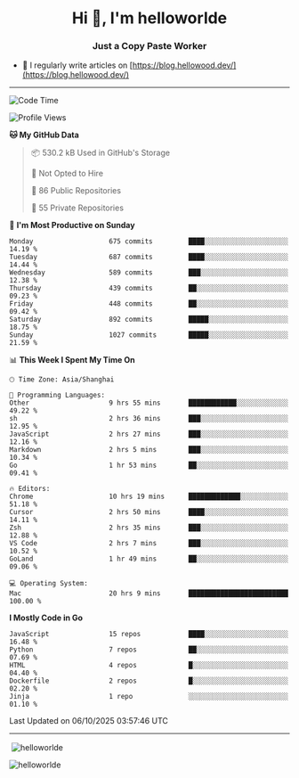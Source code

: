 <h1 align="center">Hi 👋, I'm helloworlde</h1>
<h3 align="center">Just a Copy Paste Worker</h3>

- 📝 I regularly write articles on [https://blog.hellowood.dev/](https://blog.hellowood.dev/)

<hr>


<!--START_SECTION:waka-->
![Code Time](http://img.shields.io/badge/Code%20Time-12%2C696%20hrs%2025%20mins-blue)

![Profile Views](http://img.shields.io/badge/Profile%20Views-0-blue)

**🐱 My GitHub Data** 

> 📦 530.2 kB Used in GitHub's Storage 
 > 
> 🚫 Not Opted to Hire
 > 
> 📜 86 Public Repositories 
 > 
> 🔑 55 Private Repositories 
 > 
📅 **I'm Most Productive on Sunday** 

```text
Monday                   675 commits         ████░░░░░░░░░░░░░░░░░░░░░   14.19 % 
Tuesday                  687 commits         ████░░░░░░░░░░░░░░░░░░░░░   14.44 % 
Wednesday                589 commits         ███░░░░░░░░░░░░░░░░░░░░░░   12.38 % 
Thursday                 439 commits         ██░░░░░░░░░░░░░░░░░░░░░░░   09.23 % 
Friday                   448 commits         ██░░░░░░░░░░░░░░░░░░░░░░░   09.42 % 
Saturday                 892 commits         █████░░░░░░░░░░░░░░░░░░░░   18.75 % 
Sunday                   1027 commits        █████░░░░░░░░░░░░░░░░░░░░   21.59 % 
```


📊 **This Week I Spent My Time On** 

```text
🕑︎ Time Zone: Asia/Shanghai

💬 Programming Languages: 
Other                    9 hrs 55 mins       ████████████░░░░░░░░░░░░░   49.22 % 
sh                       2 hrs 36 mins       ███░░░░░░░░░░░░░░░░░░░░░░   12.95 % 
JavaScript               2 hrs 27 mins       ███░░░░░░░░░░░░░░░░░░░░░░   12.16 % 
Markdown                 2 hrs 5 mins        ███░░░░░░░░░░░░░░░░░░░░░░   10.34 % 
Go                       1 hr 53 mins        ██░░░░░░░░░░░░░░░░░░░░░░░   09.41 % 

🔥 Editors: 
Chrome                   10 hrs 19 mins      █████████████░░░░░░░░░░░░   51.18 % 
Cursor                   2 hrs 50 mins       ████░░░░░░░░░░░░░░░░░░░░░   14.11 % 
Zsh                      2 hrs 35 mins       ███░░░░░░░░░░░░░░░░░░░░░░   12.88 % 
VS Code                  2 hrs 7 mins        ███░░░░░░░░░░░░░░░░░░░░░░   10.52 % 
GoLand                   1 hr 49 mins        ██░░░░░░░░░░░░░░░░░░░░░░░   09.06 % 

💻 Operating System: 
Mac                      20 hrs 9 mins       █████████████████████████   100.00 % 
```

**I Mostly Code in Go** 

```text
JavaScript               15 repos            ████░░░░░░░░░░░░░░░░░░░░░   16.48 % 
Python                   7 repos             ██░░░░░░░░░░░░░░░░░░░░░░░   07.69 % 
HTML                     4 repos             █░░░░░░░░░░░░░░░░░░░░░░░░   04.40 % 
Dockerfile               2 repos             █░░░░░░░░░░░░░░░░░░░░░░░░   02.20 % 
Jinja                    1 repo              ░░░░░░░░░░░░░░░░░░░░░░░░░   01.10 % 
```




 Last Updated on 06/10/2025 03:57:46 UTC
<!--END_SECTION:waka-->

<hr>
<p>
  &nbsp;<img align="center" src="https://github-readme-stats.vercel.app/api?username=helloworlde&show_icons=true&locale=en" alt="helloworlde" />
</p>

<p>
  <img align="center" src="https://github-readme-streak-stats.herokuapp.com/?user=helloworlde&" alt="helloworlde" />
</p>

